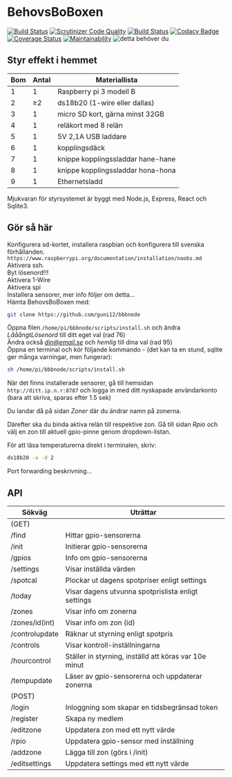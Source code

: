 # BehovsBoBoxen
[![Build Status](https://travis-ci.org/guni12/bbbnode.svg?branch=master)](https://travis-ci.org/guni12/bbbnode) 
[![Scrutinizer Code Quality](https://scrutinizer-ci.com/g/guni12/bbbnode/badges/quality-score.png?b=master)](https://scrutinizer-ci.com/g/guni12/bbbnode/?branch=master) 
[![Build Status](https://scrutinizer-ci.com/g/guni12/bbbnode/badges/build.png?b=master)](https://scrutinizer-ci.com/g/guni12/bbbnode/build-status/master) 
[![Codacy Badge](https://api.codacy.com/project/badge/Grade/b293df61900a45f5afae54b63d759876)](https://www.codacy.com/app/guni12/bbbnode?utm_source=github.com&amp;utm_medium=referral&amp;utm_content=guni12/bbbnode&amp;utm_campaign=Badge_Grade) 
[![Coverage Status](https://coveralls.io/repos/github/guni12/bbbnode/badge.png?branch=master)](https://coveralls.io/github/guni12/bbbnode?branch=master) 
[![Maintainability](https://api.codeclimate.com/v1/badges/d358e99378a19a9ec839/maintainability)](https://codeclimate.com/github/guni12/bbbnode/maintainability)
![detta behöver du](http://www.behovsbo.se/themes/images/bbbmaterial.jpg)
## Styr effekt i hemmet
| Bom | Antal    | Materiallista                     |
| --- | ---------|---------------------------------- |
| 1   | 1        | Raspberry pi 3 modell B           |
| 2   | &#8805;2 | ds18b20 (1-wire eller dallas)     |
| 3   | 1        | micro SD kort, gärna minst 32GB   |
| 4   | 1        | reläkort med 8 relän              |
| 5   | 1        | 5V 2,1A USB laddare               |
| 6   | 1        | kopplingsdäck                     |
| 7   | 1        | knippe kopplingssladdar hane-hane |
| 8   | 1        | knippe kopplingssladdar hona-hona |
| 9   | 1        | Ethernetsladd                     |

Mjukvaran för styrsystemet är byggt med Node.js, Express, React och Sqlite3.

## Gör så här

Konfigurera sd-kortet, installera raspbian och konfigurera till svenska förhållanden.  
`https://www.raspberrypi.org/documentation/installation/noobs.md`  
Aktivera ssh.  
Byt lösenord!!!  
Aktivera 1-Wire  
Aktivera spi  
Installera sensorer, mer info följer om detta...  
Hämta BehovsBoBoxen med:  
```sh
git clone https://github.com/guni12/bbbnode
```
Öppna filen `/home/pi/bbbnode/scripts/install.sh` och ändra *LååångtLösenord* till ditt eget val (rad 76)  
Ändra också *din@email.se* och *hemlig* till dina val (rad 95)  
Öppna en terminal och kör följande kommando - (det kan ta en stund, sqlite ger många varningar, men fungerar):  
```sh
sh /home/pi/bbbnode/scripts/install.sh
```
När det finns installerade sensorer, gå till hemsidan `http://ditt.ip.n.r:8787` och logga in med ditt nyskapade användarkonto (bara att skriva, sparas efter 1.5 sek)

Du landar då på sidan *Zoner* där du ändrar namn på zonerna.

Därefter ska du binda aktiva relän till respektive zon. Gå till sidan *Rpio* och välj en zon till aktuell gpio-pinne genom dropdown-listan.

För att läsa temperaturerna direkt i terminalen, skriv:
```sh
ds18b20 -a -d 2
```
Port forwarding beskrivning...
## API

| Sökväg         | Uträttar                                              |
|----------------|-------------------------------------------------------|
| (GET)          |                                                       |
| /find          | Hittar gpio-sensorerna                                |
| /init          | Initierar gpio-sensorerna                             |
| /gpios         | Info om gpio-sensorerna                               |
| /settings      | Visar inställda värden                                |
| /spotcal       | Plockar ut dagens spotpriser enligt settings          |
| /today         | Visar dagens utvunna spotprislista enligt settings    |
| /zones         | Visar info om zonerna                                 |
| /zones/id(int) | Visar info om zon (id)                                |
| /controlupdate | Räknar ut styrning enligt spotpris                    |
| /controls      | Visar kontroll-inställningarna                        |
| /hourcontrol   | Ställer in styrning, inställd att köras var 10e minut |
| /tempupdate    | Läser av gpio-sensorerna och uppdaterar zonerna       |
| (POST)         |                                                       |
| /login         | Inloggning som skapar en tidsbegränsad token          |
| /register      | Skapa ny medlem                                       |
| /editzone      | Uppdatera zon med ett nytt värde                      |
| /rpio          | Uppdatera gpio-sensor med inställning                 |
| /addzone       | Lägga till zon (görs i /init)                         |
| /editsettings  | Uppdatera settings med ett nytt värde                 |